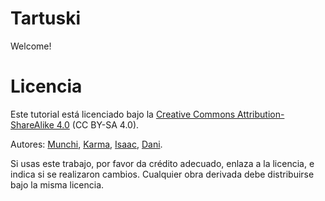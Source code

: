 # Tartuski

Welcome!

# Licencia
Este tutorial está licenciado bajo la [Creative Commons Attribution-ShareAlike 4.0](https://creativecommons.org/licenses/by-sa/4.0/) (CC BY-SA 4.0).

Autores: [Munchi](https://github.com/MunchiA), [Karma](https://github.com/Karmagnus), [Isaac](https://github.com/isaacva8), [Dani](https://github.com/DanielSanzSimon).

Si usas este trabajo, por favor da crédito adecuado, enlaza a la licencia, e indica si se realizaron cambios. Cualquier obra derivada debe distribuirse bajo la misma licencia.
